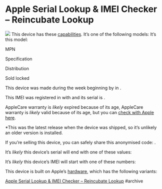 # Apple Serial Lookup & IMEI Checker – Reincubate Lookup

![](Apple%20Serial%20Lookup%20&%20IMEI%20Checker%20%E2%80%93%20Reincubate%20Lookup/apple-serial-number-lookup.png)
This device has these [capabilities](https://reincubate.com/lookup/#). Itʼs one of the following models: Itʼs this model: 

MPN

Specification

Distribution

Sold locked

This device was made during the week beginning   by  in  . 

This IMEI was registered in  with  and its serial is  . 

AppleCare warranty is *likely* expired because of its age, AppleCare warranty is *likely* valid because of its age, but you can [check with Apple here](https://reincubate.com/lookup/#). 

*This was the latest release when the device was shipped, so itʼs unlikely an older version is installed.

If youʼre selling this device, you can safely share this anonymised code:  . 

Itʼs *likely* this deviceʼs serial will end with one of these values: 

Itʼs *likely* this deviceʼs IMEI will start with one of these numbers: 

This device is built on Appleʼs   [hardware](https://en.wikipedia.org/wiki/List_of_Apple_codenames), which has the following variants: 

[Apple Serial Lookup & IMEI Checker – Reincubate Lookup](https://reincubate.com/lookup/) #archive